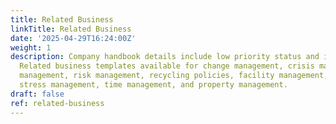 ```yaml
---
title: Related Business
linkTitle: Related Business
date: '2025-04-29T16:24:00Z'
weight: 1
description: Company handbook details include low priority status and internal visibility.
  Related business templates available for change management, crisis management, project
  management, risk management, recycling policies, facility management, quality management,
  stress management, time management, and property management.
draft: false
ref: related-business
---
```


